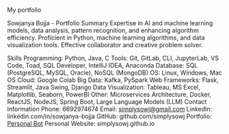 My portfolio

Sowjanya Bojja - Portfolio
Summary
Expertise in AI and machine learning models, data analysis, pattern recognition, and enhancing algorithm efficiency. Proficient in Python, machine learning algorithms, and data visualization tools. Effective collaborator and creative problem solver.

Skills
Programming: Python, Java, C
Tools: Git, GitLab, CLI, JupyterLab, VS Code, Toad, SQL Developer, IntelliJ IDEA, Anaconda
Database: SQL (PostgreSQL, MySQL, Oracle), NoSQL (MongoDB)
OS: Linux, Windows, Mac OS
Cloud: Google Colab
Big Data: Kafka, PySpark
Web Frameworks: Flask, Streamlit, Java Swing, Django
Data Visualization: Tableau, MS Excel, Matplotlib, Seaborn, PowerBI
Other: Microservices Architecture, Docker, ReactJS, NodeJS, Spring Boot, Large Language Models (LLM)
Contact Information
Phone: 6692974674
Email: simplysowj@gmail.com
LinkedIn: linkedin.com/in/sowjanya-bojja
GitHub: github.com/simplysowj
Portfolio: [Personal Bot](https://personalbotpy-latestsowji.streamlit.app/) 
Personal Website: simplysowj.github.io
